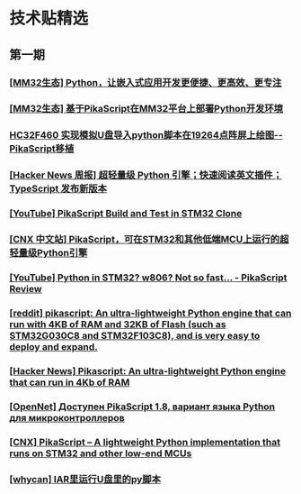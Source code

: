 # 技术贴精选

## 第一期

### [[MM32生态] Python，让嵌入式应用开发更便捷、更高效、更专注](https://bbs.21ic.com/icview-3236202-1-1.html) 

### [[MM32生态] 基于PikaScript在MM32平台上部署Python开发环境](https://bbs.21ic.com/icview-3232352-1-1.html) 
     
### [HC32F460 实现模拟U盘导入python脚本在19264点阵屏上绘图--PikaScript移植](https://blog.csdn.net/wwddgod/article/details/125235234) 

### [[Hacker News 周报] 超轻量级 Python 引擎；快速阅读英文插件；TypeScript 发布新版本](https://www.bilibili.com/video/BV1pY4y1z7Vx) 

### [[YouTube] PikaScript Build and Test in STM32 Clone](https://www.youtube.com/watch?v=91xyL0ryVJg) 

### [[CNX 中文站] PikaScript，可在STM32和其他低端MCU上运行的超轻量级Python引擎](https://cnx-software.cn/2022/05/23/lightweight-python-implementation/) 

### [[YouTube] Python in STM32? w806? Not so fast... - PikaScript Review](https://www.youtube.com/watch?v=FDAjtnaQG6A) 

### [[reddit] pikascript: An ultra-lightweight Python engine that can run with 4KB of RAM and 32KB of Flash (such as STM32G030C8 and STM32F103C8), and is very easy to deploy and expand.](https://www.reddit.com/r/Python/comments/utj8jj/pikascript_an_ultralightweight_python_engine_that/) 

### [[Hacker News] Pikascript: An ultra-lightweight Python engine that can run in 4Kb of RAM](https://news.ycombinator.com/item?id=31433815) 

### [[OpenNet] Доступен PikaScript 1.8, вариант языка Python для микроконтроллеров](https://www.opennet.ru/opennews/art.shtml?num=57208) 

### [[CNX] PikaScript – A lightweight Python implementation that runs on STM32 and other low-end MCUs](https://www.cnx-software.com/2022/05/18/pikascript-a-lightweight-python-implementation-that-runs-on-stm32-and-other-low-end-mcus/) 

### [[whycan] IAR里运行U盘里的py脚本](https://whycan.com/t_7586.html) 

